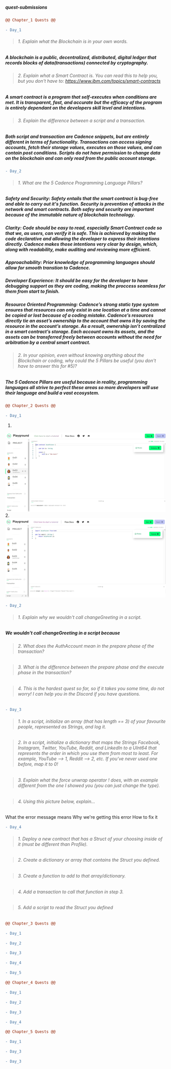 ##### quest-submissions
```diff
@@ Chapter_1 Quests @@
```

```diff
- Day_1
```

> ###### 1. Explain what the Blockchain is in your own words.
  ##### A blockchain is a public, decentralized, distributed, digital ledger that records blocks of data(transactions) connected by cryptography.
  
> ###### 2. Explain what a Smart Contract is. You can read this to help you, but you don't have to: https://www.ibm.com/topics/smart-contracts
  ##### A smart contract is a program that self-executes when conditions are met. It is transparent, fast, and accurate but the efficacy of the program is entirely dependant on the developers skill level and intentions.
  
> ###### 3. Explain the difference between a script and a transaction.
 ##### Both script and transaction are Cadence snippets, but are entirely different in terms of functionality. Transactions can access signing accounts, fetch their storage values, executes on those values, and can contain post conditions. Scripts do not have permission to change data on the blockchain and can only read from the public account storage.
```diff
- Day_2
```

> ###### 1. What are the 5 Cadence Programming Language Pillars?
 ##### Safety and Security: Safety entails that the smart contract is bug-free and able to carry out it's function. Security is prevention of attacks in the network and smart contracts. Both safey and security are important because of the immutable nature of blockchain technology.
 ##### Clarity: Code should be easy to read, especially Smart Contract code so that we, as users, can verify it is safe. This is achieved by making the code declarative and allowing the developer to express their intentions directly. Cadence makes those intentions very clear by design, which, along with readability, make auditing and reviewing more efficient.
 ##### Approachability: Prior knowledge of programming languages should allow for smooth transtion to Cadence.
 ##### Developer Experience: It should be easy for the developer to have debugging support as they are coding, making the proccess seamless for them from start to finish.
 ##### Resource Oriented Programming: Cadence’s strong static type system ensures that resources can only exist in one location at a time and cannot be copied or lost because of a coding mistake. Cadence’s resources directly tie an asset’s ownership to the account that owns it by saving the resource in the account’s storage. As a result, ownership isn’t centralized in a smart contract’s storage. Each account owns its assets, and the assets can be transferred freely between accounts without the need for arbitration by a central smart contract.
> ###### 2. In your opinion, even without knowing anything about the Blockchain or coding, why could the 5 Pillars be useful (you don't have to answer this for #5)?
 ##### The 5 Cadence Pillars are useful because in reality, programming languages all strive to perfect these areas so more developers will use their language and build a vast ecosystem.

```diff
@@ Chapter_2 Quests @@
```
```diff
- Day_1
```
1.
![alt text](https://github.com/thetafuelz/quest-submissions/blob/cdb392f51b2696468bb0311c9df76b82480a7e8d/img/Ch2D1.JPG)
2.
![alt text](https://github.com/thetafuelz/quest-submissions/blob/cdb392f51b2696468bb0311c9df76b82480a7e8d/img/Ch2D2.JPG)

```diff
- Day_2
```
> ###### 1. Explain why we wouldn't call changeGreeting in a script.
##### We wouldn't call changeGreeting in a script because
> ###### 2. What does the AuthAccount mean in the prepare phase of the transaction?

> ###### 3. What is the difference between the prepare phase and the execute phase in the transaction?

> ###### 4. This is the hardest quest so far, so if it takes you some time, do not worry! I can help you in the Discord if you have questions.

```diff
- Day_3
```
> ###### 1. In a script, initialize an array (that has length == 3) of your favourite people, represented as Strings, and log it.

> ###### 2. In a script, initialize a dictionary that maps the Strings Facebook, Instagram, Twitter, YouTube, Reddit, and LinkedIn to a UInt64 that represents the order in which you use them from most to least. For example, YouTube --> 1, Reddit --> 2, etc. If you've never used one before, map it to 0!

> ###### 3. Explain what the force unwrap operator ! does, with an example different from the one I showed you (you can just change the type).

> ###### 4. Using this picture below, explain...

What the error message means
Why we're getting this error
How to fix it

```diff
- Day_4
```
> ###### 1. Deploy a new contract that has a Struct of your choosing inside of it (must be different than Profile).

> ###### 2. Create a dictionary or array that contains the Struct you defined.

> ###### 3. Create a function to add to that array/dictionary.

> ###### 4. Add a transaction to call that function in step 3.

> ###### 5. Add a script to read the Struct you defined

```diff
@@ Chapter_3 Quests @@
```
```diff
- Day_1
```
```diff
- Day_2
```
```diff
- Day_3
```
```diff
- Day_4
```
```diff
- Day_5
```
```diff
@@ Chapter_4 Quests @@
```
```diff
- Day_1
```
```diff
- Day_2
```
```diff
- Day_3
```
```diff
- Day_4
```
```diff
@@ Chapter_5 Quests @@
```
```diff
- Day_1
```
```diff
- Day_3
```
```diff
- Day_3
```
